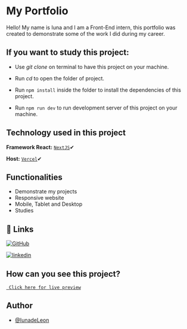# My Portfolio

Hello! My name is Iuna and I am a Front-End intern, this portfolio was created to demonstrate some of the work I did during my career.

## If you want to study this project:

-   Use _git clone_ on terminal to have this project on your machine.

-   Run _cd_ to open the folder of project.

-   Run `npm install` inside the folder to install the dependencies of this project.

-   Run `npm run dev` to run development server of this project on your machine.

## Technology used in this project

**Framework React:** [ `NextJS`](https://nextjs.org/)✔

**Host:** [ `Vercel`](https://vercel.com//)✔

## Functionalities

-   Demonstrate my projects
-   Responsive website
-   Mobile, Tablet and Desktop
-   Studies

## 🔗 Links

[![GitHub](https://img.shields.io/badge/github-0A66C2?style=for-the-badge&logo=github&logoColor=white)](https://github.com/Iunaa)

[![linkedin](https://img.shields.io/badge/linkedin-0A66C2?style=for-the-badge&logo=linkedin&logoColor=white)](https://www.linkedin.com/in/iuna-de-leon-8519b2221/)

## How can you see this project?

[ ` Click here for live preview`](https://my-portfolio-git-main-iuna-de-leons-projects.vercel.app/)

## Author

-   [@IunadeLeon](https://github.com/Iunaa)
